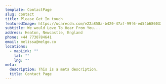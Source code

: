 ```yaml
---
template: ContactPage
slug: contact
title: Please Get In touch
featuredImage: https://ucarecdn.com/e22a858a-b420-47af-99f6-ed54b6860333/
subtitle: We would Love To Hear From You...
address: Heaton, Newcastle, England
phone: +44 7730784641
email: melissa@melgo.co
locations:
  - mapLink: ""
    lat: ""
    lng: ""
meta:
  description: This is a meta description.
  title: Contact Page
---
```

#